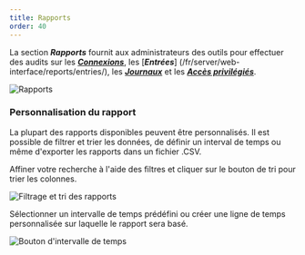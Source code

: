 ```yaml
---
title: Rapports
order: 40
---
```

La section ***Rapports*** fournit aux administrateurs des outils pour effectuer des audits sur les  [***Connexions***](/fr/server/web-interface/reports/login/), les [***Entrées***] (/fr/server/web-interface/reports/entries/), les [***Journaux***](/fr/server/web-interface/reports/logs/) et les [***Accès privilégiés***](/fr//server/web-interface/reports/modules/).  

![Rapports](/img/fr/server/ServerOp8027.png) 

### Personnalisation du rapport 

La plupart des rapports disponibles peuvent être personnalisés. Il est possible de filtrer et trier les données, de définir un interval de temps ou même d'exporter les rapports dans un fichier .CSV.  

Affiner votre recherche à l'aide des filtres et cliquer sur le bouton de tri pour trier les colonnes.  

![Filtrage et tri des rapports](/img/fr/server/ServerOp8028.png) 

Sélectionner un intervalle de temps prédéfini ou créer une ligne de temps personnalisée sur laquelle le rapport sera basé. 

![Bouton d'intervalle de temps](/img/fr/server/clip10367.png) 

